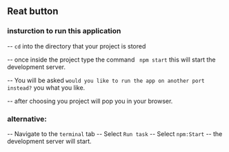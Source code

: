 ## Reat button 

### insturction to run this application 

-- `cd` into the directory that your project is stored

-- once inside the project type the command ` npm start` this will start the development server.

-- You will be asked `would you like to run the app on another port instead?` you what you like. 

-- after choosing you project will pop you in your browser.

### alternative:
-- Navigate to the `terminal` tab
-- Select `Run task`
-- Select `npm:Start`
-- the development server will start.
